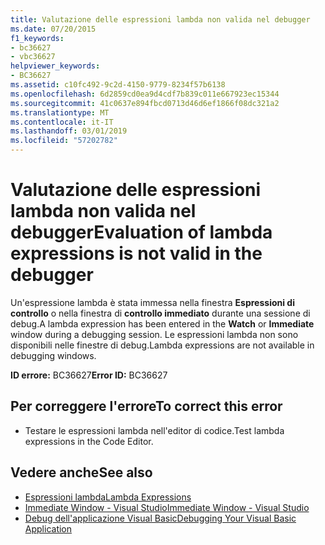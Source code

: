 ```yaml
---
title: Valutazione delle espressioni lambda non valida nel debugger
ms.date: 07/20/2015
f1_keywords:
- bc36627
- vbc36627
helpviewer_keywords:
- BC36627
ms.assetid: c10fc492-9c2d-4150-9779-8234f57b6138
ms.openlocfilehash: 6d2859cd0ea9d4cdf7b839c011e667923ec15344
ms.sourcegitcommit: 41c0637e894fbcd0713d46d6ef1866f08dc321a2
ms.translationtype: MT
ms.contentlocale: it-IT
ms.lasthandoff: 03/01/2019
ms.locfileid: "57202782"
---
```

# <a name="evaluation-of-lambda-expressions-is-not-valid-in-the-debugger"></a><span data-ttu-id="e436e-102">Valutazione delle espressioni lambda non valida nel debugger</span><span class="sxs-lookup"><span data-stu-id="e436e-102">Evaluation of lambda expressions is not valid in the debugger</span></span>
<span data-ttu-id="e436e-103">Un'espressione lambda è stata immessa nella finestra **Espressioni di controllo** o nella finestra di **controllo immediato** durante una sessione di debug.</span><span class="sxs-lookup"><span data-stu-id="e436e-103">A lambda expression has been entered in the **Watch** or **Immediate** window during a debugging session.</span></span> <span data-ttu-id="e436e-104">Le espressioni lambda non sono disponibili nelle finestre di debug.</span><span class="sxs-lookup"><span data-stu-id="e436e-104">Lambda expressions are not available in debugging windows.</span></span>  
  
 <span data-ttu-id="e436e-105">**ID errore:** BC36627</span><span class="sxs-lookup"><span data-stu-id="e436e-105">**Error ID:** BC36627</span></span>  
  
## <a name="to-correct-this-error"></a><span data-ttu-id="e436e-106">Per correggere l'errore</span><span class="sxs-lookup"><span data-stu-id="e436e-106">To correct this error</span></span>  
  
-   <span data-ttu-id="e436e-107">Testare le espressioni lambda nell'editor di codice.</span><span class="sxs-lookup"><span data-stu-id="e436e-107">Test lambda expressions in the Code Editor.</span></span>  
  
## <a name="see-also"></a><span data-ttu-id="e436e-108">Vedere anche</span><span class="sxs-lookup"><span data-stu-id="e436e-108">See also</span></span>
- [<span data-ttu-id="e436e-109">Espressioni lambda</span><span class="sxs-lookup"><span data-stu-id="e436e-109">Lambda Expressions</span></span>](../../visual-basic/programming-guide/language-features/procedures/lambda-expressions.md)
- [<span data-ttu-id="e436e-110">Immediate Window - Visual Studio</span><span class="sxs-lookup"><span data-stu-id="e436e-110">Immediate Window - Visual Studio</span></span>](/visualstudio/ide/reference/immediate-window)
- [<span data-ttu-id="e436e-111">Debug dell'applicazione Visual Basic</span><span class="sxs-lookup"><span data-stu-id="e436e-111">Debugging Your Visual Basic Application</span></span>](../../visual-basic/developing-apps/debugging.md)
